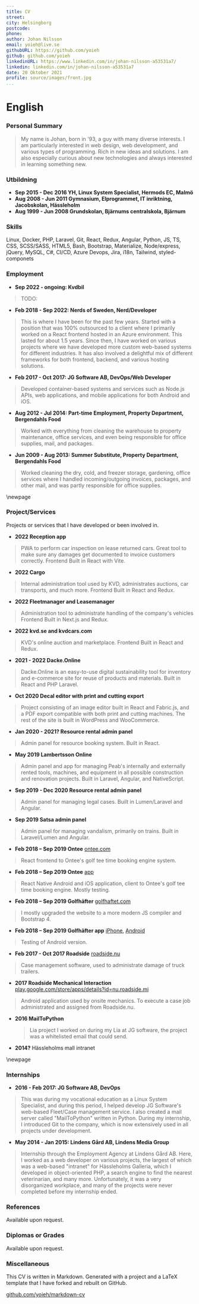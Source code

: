 ```yaml
---
title: CV
street:
city: Helsingborg
postcode:
phone:
author: Johan Nilsson
email: yoieh@live.se
githubURL: https://github.com/yoieh
github: github.com/yoieh
linkedinURL: https://www.linkedin.com/in/johan-nilsson-a53531a7/
linkedin: linkedin.com/in/johan-nilsson-a53531a7
date: 20 Oktober 2021
profile: source/images/front.jpg
...
```


# English

### Personal Summary

> My name is Johan, born in '93, a guy with many diverse interests. I am particularly interested in web design, web development, and various types of programming. Rich in new ideas and solutions. I am also especially curious about new technologies and always interested in learning something new.

### Utbildning

- **Sep 2015 - Dec 2016 YH, Linux System Specialist, Hermods EC, Malmö**
- **Aug 2008 - Jun 2011 Gymnasium, Elprogrammet, IT inriktning, Jacobskolan, Hässleholm**
- **Aug 1999 - Jun 2008 Grundskolan, Bjärnums centralskola, Bjärnum**

### Skills

Linux, Docker, PHP, Laravel, Git, React, Redux, Angular, Python, JS, TS, CSS, SCSS/SASS, HTML5, Bash, Bootstrap, Materialize, Node/express, jQuery, MySQL, C#, CI/CD, Azure Devops, Jira, i18n, Tailwind, styled-componets

### Employment

- **Sep 2022 - ongoing: Kvdbil**

> TODO: 

- **Feb 2018 - Sep 2022: Nerds of Sweden, Nerd/Developer**

> This is where I have been for the past few years. Started with a position that was 100% outsourced to a client where I primarily worked on a React frontend hosted in an Azure environment. This lasted for about 1.5 years. Since then, I have worked on various projects where we have developed more custom web-based systems for different industries. It has also involved a delightful mix of different frameworks for both frontend, backend, and various hosting solutions.

- **Feb 2017 - Oct 2017: JG Software AB, DevOps/Web Developer**

> Developed container-based systems and services such as Node.js APIs, web applications, and mobile applications for both Android and iOS.

- **Aug 2012 - Jul 2014: Part-time Employment, Property Department, Bergendahls Food**

> Worked with everything from cleaning the warehouse to property maintenance, office services, and even being responsible for office supplies, mail, and packages.

- **Jun 2009 - Aug 2013: Summer Substitute, Property Department, Bergendahls Food**

> Worked cleaning the dry, cold, and freezer storage, gardening, office services where I handled incoming/outgoing invoices, packages, and other mail, and was partly responsible for office supplies.

\newpage

### Project/Services

Projects or services that I have developed or been involved in.

- **2022 Reception app**

> PWA to perform car inspection on lease returned cars. Great tool to make sure any damages get documented to invoice customers correctly.
> Frontend Built in React with Vite.

- **2022 Cargo**

> Internal administration tool used by KVD, administrates auctions, car transports, and much more.
> Frontend Built in React and Redux.

- **2022 Fleetmanager and Leasemanager**

> Administration tool to administrate handling of the company's vehicles
> Frontend Built in Next.js and Redux.

- **2022 kvd.se and kvdcars.com**

> KVD's online auction and marketplace.
> Frontend Built in React and Redux.

- **2021 - 2022 Dacke.Online**

> Dacke.Online is an easy-to-use digital sustainability tool for inventory and e-commerce site for reuse of products and materials.
> Built in React and PHP Laravel.

- **Oct 2020 Decal editor with print and cutting export**

> Project consisting of an image editor built in React and Fabric.js, and a PDF export compatible with both print and cutting machines. The rest of the site is built in WordPress and WooCommerce.

- **Jan 2020 - 2021? Resource rental admin panel**

> Admin panel for resource booking system.
> Built in React.

- **May 2019 Lambertsson Online**

> Admin panel and app for managing Peab's internally and externally rented tools, machines, and equipment in all possible construction and renovation projects.
> Built in Laravel, Angular, and NativeScript.

- **Sep 2019 - Dec 2020 Resource rental admin panel**

> Admin panel for managing legal cases.
> Built in Lumen/Laravel and Angular.

- **Sep 2019 Satsa admin panel**

> Admin panel for managing vandalism, primarily on trains. Built in Laravel/Lumen and Angular.

- **Feb 2018 – Sep 2019 Ontee** [ontee.com](http://ontee.com/)

> React frontend to Ontee's golf tee time booking engine system.

- **Feb 2018 – Sep 2019 Ontee** [app](https://www.ontee.com/sv/landing/app/)

> React Native Android and iOS application, client to Ontee's golf tee time booking engine. Mostly testing.

- **Feb 2018 – Sep 2019 Golfhäfter** [golfhaftet.com](https://www.golfhaftet.com/sv/)

> I mostly upgraded the website to a more modern JS compiler and Bootstrap 4.

- **Feb 2018 – Sep 2019 Golfhäfter app** [iPhone](https://apps.apple.com/se/app/golfh%C3%A4ftet/id957686045), [Android](https://play.google.com/store/apps/details?id=com.golfhaftet.ghApp&hl=sv&gl=US)

> Testing of Android version.

- **Feb 2017 - Oct 2017 Roadside** [roadside.nu](http://roadside.nu/)

> Case management software, used to administrate damage of truck trailers.

- **2017 Roadside Mechanical Interaction** [play.google.com/store/apps/details?id=nu.roadside.mi](https://play.google.com/store/apps/details?id=nu.roadside.mi)

> Android application used by onsite mechanics. To execute a case job administrated and assigned from Roadside.nu.

- **2016 MailToPython**

  > Lia project I worked on during my Lia at JG software, the project was a whitelisted email that could send.

- **2014?** Hässleholms mall intranet

\newpage

### Internships

- **2016 - Feb 2017: JG Software AB, DevOps**

> This was during my vocational education as a Linux System Specialist, and during this period, I helped develop JG Software's web-based Fleet/Case management service. I also created a mail server called "MailToPython" written in Python. During my internship, I introduced Git to the company, which is now extensively used in all projects under development.

- **May 2014 - Jan 2015: Lindens Gård AB, Lindens Media Group**

> Internship through the Employment Agency at Lindens Gård AB. Here, I worked as a web developer on various projects, the largest of which was a web-based "intranet" for Hässleholms Galleria, which I developed in object-oriented PHP, a search engine to find the nearest veterinarian, and many more. Unfortunately, it was a very disorganized workplace, and many of the projects were never completed before my internship ended.

### References

Available upon request.

### Diplomas or Grades

Available upon request.

### Miscellaneous

This CV is written in Markdown. Generated with a project and a LaTeX template that I have forked and rebuilt on GitHub.

[github.com/yoieh/markdown-cv](https://github.com/yoieh/markdown-cv)
